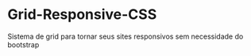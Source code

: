 # Grid-Responsive-CSS
Sistema de grid para tornar seus sites responsivos sem necessidade do bootstrap
